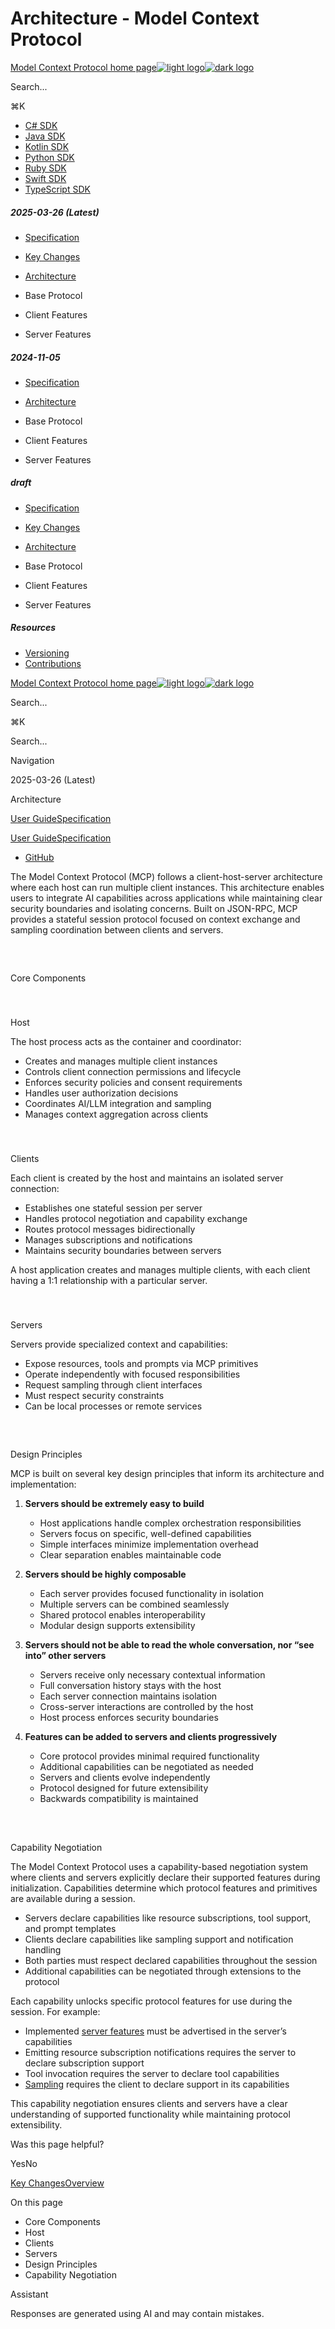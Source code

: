 # Architecture - Model Context Protocol

[Model Context Protocol home page![light logo](https://mintlify.s3.us-west-1.amazonaws.com/mcp/logo/light.svg)![dark logo](https://mintlify.s3.us-west-1.amazonaws.com/mcp/logo/dark.svg)](/)

Search...

⌘K

* [C# SDK](https://github.com/modelcontextprotocol/csharp-sdk)
* [Java SDK](https://github.com/modelcontextprotocol/java-sdk)
* [Kotlin SDK](https://github.com/modelcontextprotocol/kotlin-sdk)
* [Python SDK](https://github.com/modelcontextprotocol/python-sdk)
* [Ruby SDK](https://github.com/modelcontextprotocol/ruby-sdk)
* [Swift SDK](https://github.com/modelcontextprotocol/swift-sdk)
* [TypeScript SDK](https://github.com/modelcontextprotocol/typescript-sdk)

##### 2025-03-26 (Latest)

  * [Specification](/specification/2025-03-26)
  * [Key Changes](/specification/2025-03-26/changelog)
  * [Architecture](/specification/2025-03-26/architecture)
  * Base Protocol

  * Client Features

  * Server Features

##### 2024-11-05

  * [Specification](/specification/2024-11-05)
  * [Architecture](/specification/2024-11-05/architecture)
  * Base Protocol

  * Client Features

  * Server Features

##### draft

  * [Specification](/specification/draft)
  * [Key Changes](/specification/draft/changelog)
  * [Architecture](/specification/draft/architecture)
  * Base Protocol

  * Client Features

  * Server Features

##### Resources

  * [Versioning](/specification/versioning)
  * [Contributions](/specification/contributing)

[Model Context Protocol home page![light logo](https://mintlify.s3.us-west-1.amazonaws.com/mcp/logo/light.svg)![dark logo](https://mintlify.s3.us-west-1.amazonaws.com/mcp/logo/dark.svg)](/)

Search...

⌘K

Search...

Navigation

2025-03-26 (Latest)

Architecture

[User Guide](/introduction)[Specification](/specification/2025-03-26)

[User Guide](/introduction)[Specification](/specification/2025-03-26)

* [GitHub](https://github.com/modelcontextprotocol)

The Model Context Protocol (MCP) follows a client-host-server architecture where each host can run multiple client instances. This architecture enables users to integrate AI capabilities across applications while maintaining clear security boundaries and isolating concerns. Built on JSON-RPC, MCP provides a stateful session protocol focused on context exchange and sampling coordination between clients and servers.

## 

​

Core Components

### 

​

Host

The host process acts as the container and coordinator:

  * Creates and manages multiple client instances
  * Controls client connection permissions and lifecycle
  * Enforces security policies and consent requirements
  * Handles user authorization decisions
  * Coordinates AI/LLM integration and sampling
  * Manages context aggregation across clients

### 

​

Clients

Each client is created by the host and maintains an isolated server connection:

  * Establishes one stateful session per server
  * Handles protocol negotiation and capability exchange
  * Routes protocol messages bidirectionally
  * Manages subscriptions and notifications
  * Maintains security boundaries between servers

A host application creates and manages multiple clients, with each client having a 1:1 relationship with a particular server.

### 

​

Servers

Servers provide specialized context and capabilities:

  * Expose resources, tools and prompts via MCP primitives
  * Operate independently with focused responsibilities
  * Request sampling through client interfaces
  * Must respect security constraints
  * Can be local processes or remote services

## 

​

Design Principles

MCP is built on several key design principles that inform its architecture and implementation:

  1. **Servers should be extremely easy to build**

     * Host applications handle complex orchestration responsibilities
     * Servers focus on specific, well-defined capabilities
     * Simple interfaces minimize implementation overhead
     * Clear separation enables maintainable code
  2. **Servers should be highly composable**

     * Each server provides focused functionality in isolation
     * Multiple servers can be combined seamlessly
     * Shared protocol enables interoperability
     * Modular design supports extensibility
  3. **Servers should not be able to read the whole conversation, nor “see into” other servers**

     * Servers receive only necessary contextual information
     * Full conversation history stays with the host
     * Each server connection maintains isolation
     * Cross-server interactions are controlled by the host
     * Host process enforces security boundaries
  4. **Features can be added to servers and clients progressively**

     * Core protocol provides minimal required functionality
     * Additional capabilities can be negotiated as needed
     * Servers and clients evolve independently
     * Protocol designed for future extensibility
     * Backwards compatibility is maintained

## 

​

Capability Negotiation

The Model Context Protocol uses a capability-based negotiation system where clients and servers explicitly declare their supported features during initialization. Capabilities determine which protocol features and primitives are available during a session.

  * Servers declare capabilities like resource subscriptions, tool support, and prompt templates
  * Clients declare capabilities like sampling support and notification handling
  * Both parties must respect declared capabilities throughout the session
  * Additional capabilities can be negotiated through extensions to the protocol

Each capability unlocks specific protocol features for use during the session. For example:

  * Implemented [server features](/specification/2025-03-26/server) must be advertised in the server’s capabilities
  * Emitting resource subscription notifications requires the server to declare subscription support
  * Tool invocation requires the server to declare tool capabilities
  * [Sampling](/specification/2025-03-26/client) requires the client to declare support in its capabilities

This capability negotiation ensures clients and servers have a clear understanding of supported functionality while maintaining protocol extensibility.

Was this page helpful?

YesNo

[Key Changes](/specification/2025-03-26/changelog)[Overview](/specification/2025-03-26/basic)

On this page

  * Core Components
  * Host
  * Clients
  * Servers
  * Design Principles
  * Capability Negotiation

Assistant

Responses are generated using AI and may contain mistakes.